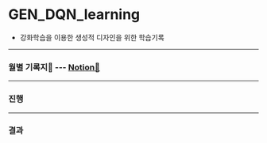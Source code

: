 # GEN_DQN_learning
* 강화학습을 이용한 생성적 디자인을 위한 학습기록
---
### 월별 기록지:calendar: --- [Notion:notebook_with_decorative_cover:](https://succulent-swordtail-dfe.notion.site/GAN_DRL-d935e91cb5404915abf3a435816b4b25)
---
### 진행
---
### 결과
